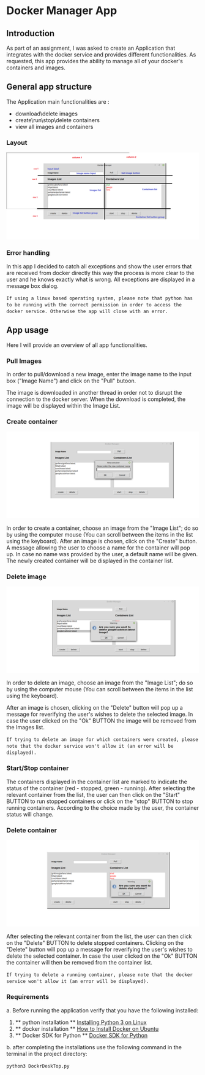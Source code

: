 # Docker Manager App

## Introduction

As part of an assignment, I was asked to create an Application that integrates with the docker service and provides different functionalities. As requested, this app provides the ability to manage all of your docker's containers and images.

## General app structure

The Application main functionalities are :
 
- download\delete images
- create\run\stop\delete containers
- view all images and containers

### Layout

![](screenShots/DOCKER_app_layout.png)


### Error handling

In this app I decided to catch all exceptions and show the user errors that are received from docker directly this way the process is more clear to the user and he knows exactly what is wrong.
All exceptions are displayed in a message box dialog.

``If using a linux based operating system, please note that python has to be running with the correct permission in order to access the docker service. Otherwise the app will close with an error.``

## App usage

Here I will provide an overview of all app functionalities.

### Pull Images

In order to pull/download a new image, enter the image name to the input box ("Image Name") and click on the "Pull" butoon.

The image is downloaded in another thread in order not to disrupt the connection to the docker server.
When the download is completed, the image will be displayed within the Image List.

### Create container

![](screenShots/create_cont.png)

In order to create a container, choose an image from the "Image List"; do so by using the computer mouse (You can scroll between the items in the list using the keyboard).
After an image is chosen, click on the "Create" button.
A message allowing the user to choose a name for the container will pop up. In case no name was provided by the user, a default name will be given. The newly created container will be displayed in the container list.

### Delete image

![](screenShots/delete_image.png)

In order to delete an image, choose an image from the "Image List"; do so by using the computer mouse (You can scroll between the items in the list using the keyboard).

After an image is chosen, clicking on the "Delete" button will pop up a message for reverifying the user's wishes to delete the selected image. In case the user clicked on the "Ok" BUTTON the image will be removed from the Images list.

``If trying to delete an image for which containers were created, please note that the docker service won't allow it (an error will be displayed).``

### Start/Stop container

The containers displayed in the container list are marked to indicate the status of the container (red - stopped, green - running). After selecting the relevant container from the list, the user can then click on the "Start" BUTTON to run stopped containers or click on the "stop" BUTTON to stop running containers.
According to the choice made by the user, the container status will change.

### Delete container

![](screenShots/delete_cont.png)

After selecting the relevant container from the list, the user can then click on the "Delete" BUTTON to delete stopped containers.
Clicking on the "Delete" button will pop up a message for reverifying the user's wishes to delete the selected container. In case the user clicked on the "Ok" BUTTON the container will then be removed from the container list.

``If trying to delete a running container, please note that the docker service won't allow it (an error will be displayed).``

### Requirements
a. Before running the application verify that you have the following installed:
   1. ** python installation **
      [Installing Python 3 on Linux](https://docs.python-guide.org/starting/install3/linux/)
   2. ** docker installation **
       [How to Install Docker on Ubuntu](https://www.simplilearn.com/tutorials/docker-tutorial/how-to-install-docker-on-ubuntu)
   3. ** Docker SDK for Python **
       [Docker SDK for Python](https://docker-py.readthedocs.io/en/stable/)
   

b. after completing the installations use the following command in the terminal in the project directory:

``` python3 DockrDeskTop.py ```



